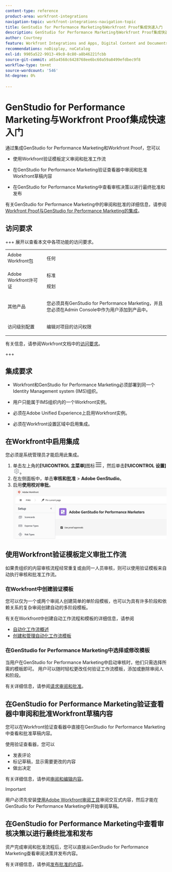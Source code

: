 ```yaml
---
content-type: reference
product-area: workfront-integrations
navigation-topic: workfront-integrations-navigation-topic
title: GenStudio for Performance Marketing与Workfront Proof集成快速入门
description: GenStudio for Performance Marketing与Workfront Proof集成快速入门
author: Courtney
feature: Workfront Integrations and Apps, Digital Content and Documents
recommendations: noDisplay, noCatalog
exl-id: 9905a522-9913-49c0-8c80-a8b46221fcbb
source-git-commit: a65a4568c6428768ee6bc60a59a8499efdbec9f8
workflow-type: tm+mt
source-wordcount: '546'
ht-degree: 0%

---
```


# GenStudio for Performance Marketing与Workfront Proof集成快速入门

通过集成GenStudio for Performance Marketing和Workfront Proof，您可以

* 使用Workfront验证模板定义审阅和批准工作流

* 在GenStudio for Performance Marketing验证查看器中审阅和批准Workfront草稿内容

* 在GenStudio for Performance Marketing中查看审核决策以进行最终批准和发布

有关GenStudio for Performance Marketing中的审阅和批准的详细信息，请参阅[Workfront Proof与GenStudio for Performance Marketing的集成](https://experienceleague.adobe.com/zh-hans/docs/genstudio-for-performance-marketing/user-guide/approve/proof-integration)。


## 访问要求

+++ 展开以查看本文中各项功能的访问要求。

<table style="table-layout:auto"> 
 <col> 
 <col> 
 <tbody> 
 <tr> 
   <td role="rowheader">Adobe Workfront包</td> 
   <td> 
   <p>任何</p> 
   </td> 
  </tr> 
  <tr> 
   <td role="rowheader">Adobe Workfront许可证</td> 
   <td> 
   <p>标准 </p> 
   <p>规划 </p></td> 
  </tr> 
  <tr> 
   <td role="rowheader">其他产品</td> 
   <td> 
   <p> 您必须具有GenStudio for Performance Marketing，并且您必须在Admin Console中作为用户添加到产品中。 </p> </td> 
  </tr> 
  <tr> 
   <td role="rowheader">访问级别配置</td> 
   <td> <p>编辑对项目的访问权限</p> </td> 
  </tr> 
 </tbody> 
</table>

有关信息，请参阅Workfront文档中的[访问要求](/help/quicksilver/administration-and-setup/add-users/access-levels-and-object-permissions/access-level-requirements-in-documentation.md)。

+++


## 集成要求

* Workfront和GenStudio for Performance Marketing必须部署到同一个Identity Management system (IMS)组织。

* 用户只能属于IMS组织内的一个Workfront实例。

* 必须在Adobe Unified Experience上启用Workfront实例。

* 必须在Workfront设置区域中启用集成。


## 在Workfront中启用集成

您必须是系统管理员才能启用此集成。

1. 单击左上角的&#x200B;**[!UICONTROL 主菜单]**&#x200B;图标![主菜单](/help/_includes/assets/main-menu-icon-left-nav.png)，然后单击&#x200B;**[!UICONTROL 设置]**![设置图标](/help/_includes/assets/gear-icon-setup.png)。
1. 在左侧面板中，单击&#x200B;**审核和批准** > **Adobe GenStudio**。
1. 启用&#x200B;**使用校对审批**。
   ![为GenStudio设置启用校对](assets/enable-proofing-gs.png)

## 使用Workfront验证模板定义审批工作流

如果贵组织的内容审核流程经常重复或由同一人员审核，则可以使用验证模板来自动执行审核和批准工作流。

### 在Workfront中创建验证模板

您可以仅为一个或两个审阅人创建简单的单阶段模板，也可以为具有许多阶段和依赖关系的复杂审阅创建自动的多阶段模板。

有关在Workfront中创建自动工作流程和模板的详细信息，请参阅

* [自动化工作流概述](/help/quicksilver/review-and-approve-work/proofing/proofing-overview/automated-workflow.md)
* [创建和管理自动化工作流模板](/help/quicksilver/administration-and-setup/manage-workfront/configure-proofing/create-manage-automated-workflow-templates.md)

### 在GenStudio for Performance Marketing中选择或修改模板

当用户在GenStudio for Performance Marketing中启动审核时，他们只需选择所需的模板即可。 用户可以随时轻松更改任何验证工作流模板，添加或删除审阅人和阶段。

有关详细信息，请参阅[请求审阅和批准](https://experienceleague.adobe.com/zh-hans/docs/genstudio-for-performance-marketing/user-guide/approve/request-review)。

## 在GenStudio for Performance Marketing验证查看器中审阅和批准Workfront草稿内容

您可以在Workfront验证查看器中直接在GenStudio for Performance Marketing中查看和批准草稿内容。

使用验证查看器，您可以

* 发表评论
* 标记草稿，显示需要更改的内容
* 做出决定

有关详细信息，请参阅[审阅和编辑内容](https://experienceleague.adobe.com/zh-hans/docs/genstudio-for-performance-marketing/user-guide/approve/review-and-edit)。


>[!IMPORTANT]
>
>用户必须先安装[使用Adobe Workfront审阅工具](/help/quicksilver/review-and-approve-work/proofing/reviewing-proofs-within-workfront/review-a-proof/review-proof-in-web-viewer-extension.md)审阅交互式内容，然后才能在GenStudio for Performance Marketing中开始审阅草稿。


## 在GenStudio for Performance Marketing中查看审核决策以进行最终批准和发布

资产完成审阅和批准流程后，您可以直接从GenStudio for Performance Marketing查看审阅决策并发布内容。

有关详细信息，请参阅[发布批准的内容](https://experienceleague.adobe.com/zh-hans/docs/genstudio-for-performance-marketing/user-guide/approve/publish-content)。
